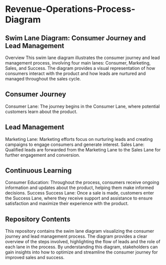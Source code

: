 # Revenue-Operations-Process-Diagram


## Swim Lane Diagram: Consumer Journey and Lead Management
Overview
This swim lane diagram illustrates the consumer journey and lead management process, involving four main lanes: Consumer, Marketing, Sales, and Success. The diagram provides a visual representation of how consumers interact with the product and how leads are nurtured and managed throughout the sales cycle.

## Consumer Journey
Consumer Lane: The journey begins in the Consumer Lane, where potential customers learn about the product.
## Lead Management
Marketing Lane: Marketing efforts focus on nurturing leads and creating campaigns to engage consumers and generate interest.
Sales Lane: Qualified leads are forwarded from the Marketing Lane to the Sales Lane for further engagement and conversion.
## Continuous Learning
Consumer Education: Throughout the process, consumers receive ongoing information and updates about the product, helping them make informed decisions.
Success
Success Lane: Once a sale is made, customers enter the Success Lane, where they receive support and assistance to ensure satisfaction and maximize their experience with the product.
## Repository Contents
This repository contains the swim lane diagram visualizing the consumer journey and lead management process. The diagram provides a clear overview of the steps involved, highlighting the flow of leads and the role of each lane in the process. By understanding this diagram, stakeholders can gain insights into how to optimize and streamline the consumer journey for improved sales and success.
